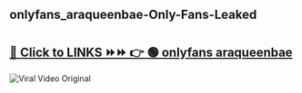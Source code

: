 
 ## onlyfans_araqueenbae-Only-Fans-Leaked

# <h2><a href="https://clipsfans.com/onlyfans_araqueenbae&ref=git">🔗 Click to LINKS ⏩⏩ 👉 🟢 onlyfans araqueenbae </a></h2>

<a href="https://clipsfans.com/onlyfans_araqueenbae&ref=git" rel="nofollow" data-target="animated-image.originalLink"><img src="https://i.ibb.co.com/xMMVF88/686577567.gif" alt="Viral Video Original" style="max-width: 100%; display: inline-block;" data-target="animated-image.originalImage"></a>
